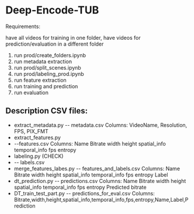 # Deep-Encode-TUB

Requirements:

have all videos for training in one folder, have videos for prediction/evaluation in a different folder

1. run prod/create_folders.ipynb
2. run metadata extraction
3. run prod/split_scenes.ipynb
4. run prod/labeling_prod.ipynb
5. run feature extraction
6. run training and prediction
7. run evaluation


## Description CSV files:

- extract_metadata.py
  -- metadata.csv Columns: VideoName,	Resolution,	FPS,	PIX_FMT
- extract_features.py
- --features.csv  Columns: Name	Bitrate	width	height	spatial_info	temporal_info	fps	entropy
- labeling.py (CHECK)
- -- labels.csv 
- merge_features_labes.py
  -- features_and_labels.csv Columns: Name	Bitrate	width	height	spatial_info	temporal_info	fps	entropy	Label
- dt_prediction.py
 -- predictions.csv Columns: Name	Bitrate	width	height	spatial_info	temporal_info	fps	entropy	Predicted bitrate
- DT_train_test_part.py
  -- predictions_for_eval.csv Columns: Bitrate,width,height,spatial_info,temporal_info,fps,entropy,Name,Label,Prediction
